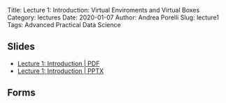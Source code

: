 Title: Lecture 1: Introduction: Virtual Enviroments and Virtual Boxes
Category: lectures
Date: 2020-01-07
Author: Andrea Porelli
Slug: lecture1
Tags: Advanced Practical Data Science

## Slides


- [Lecture 1: Introduction | PDF]({attach}presentation/lecture1.pdf) 
- [Lecture 1: Introduction | PPTX]({attach}presentation/lecture1.pptx)


## Forms

<!--
- [Form: Make Group](https://docs.google.com/spreadsheets/d/1j52h9a9KgHjv2M92_HE_oDBSfcsKcknUZikXO8_TllQ/edit?usp=sharing) 
- [Form: Sign Up Presentation](https://docs.google.com/spreadsheets/d/1Ngos6zKgufKXObvUCIKo4MaAjyuWwlyT4yFhDJczGXk/edit?usp=sharing)
-->